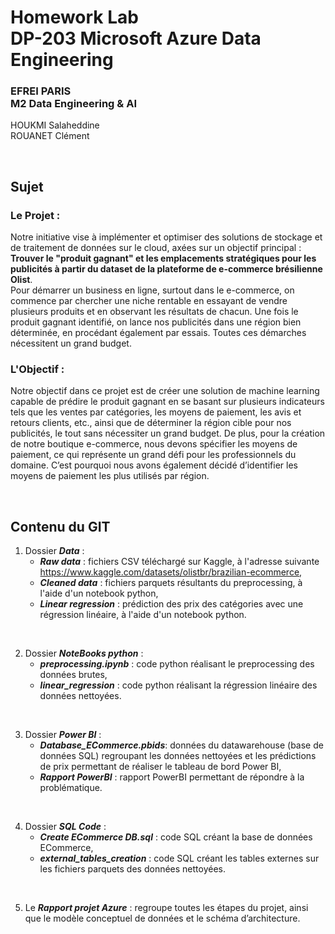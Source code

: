 # Homework Lab <br> DP-203 Microsoft Azure Data Engineering

### EFREI PARIS <br> M2 Data Engineering & AI 

HOUKMI Salaheddine  
ROUANET Clément  

<br>

## Sujet

### Le Projet :
Notre initiative vise à implémenter et optimiser des solutions de stockage et de traitement de données sur le cloud, axées sur un objectif principal : **Trouver le "produit gagnant" et les emplacements stratégiques pour les publicités à partir du dataset de la plateforme de e-commerce brésilienne Olist**.  
Pour démarrer un business en ligne, surtout dans le e-commerce, on commence par chercher une niche rentable en essayant de vendre plusieurs produits et en observant les résultats de chacun. Une fois le produit gagnant identifié, on lance nos publicités dans une région bien déterminée, en procédant également par essais. Toutes ces démarches nécessitent un grand budget.

### L'Objectif :
Notre objectif dans ce projet est de créer une solution de machine learning capable de prédire le produit gagnant en se basant sur plusieurs indicateurs tels que les ventes par catégories, les moyens de paiement, les avis et retours clients, etc., ainsi que de déterminer la région cible pour nos publicités, le tout sans nécessiter un grand budget. De plus, pour la création de notre boutique e-commerce, nous devons spécifier les moyens de paiement, ce qui représente un grand défi pour les professionnels du domaine. C’est pourquoi nous avons également décidé d’identifier les moyens de paiement les plus utilisés par région.

<br>

## Contenu du GIT

1. Dossier ***Data*** :  
   - ***Raw data*** : fichiers CSV téléchargé sur Kaggle, à l'adresse suivante https://www.kaggle.com/datasets/olistbr/brazilian-ecommerce,
   - ***Cleaned data*** : fichiers parquets résultants du preprocessing, à l'aide d'un notebook python,
   - ***Linear regression*** : prédiction des prix des catégories avec une régression linéaire,  à l'aide d'un notebook python.

<br>

2. Dossier ***NoteBooks python*** :
   - ***preprocessing.ipynb*** : code python réalisant le preprocessing des données brutes,
   - ***linear_regression*** : code python réalisant la régression linéaire des données nettoyées.
  
<br>

3. Dossier ***Power BI*** :
   - ***Database_ECommerce.pbids***: données du datawarehouse (base de données SQL) regroupant les données nettoyées et les prédictions de prix permettant de réaliser le tableau de bord Power BI,
   - ***Rapport PowerBI*** : rapport PowerBI permettant de répondre à la problématique.
  
<br>

4. Dossier ***SQL Code*** :
   - ***Create ECommerce DB.sql*** : code SQL créant la base de données ECommerce,
   - ***external_tables_creation*** : code SQL créant les tables externes sur les fichiers parquets des données nettoyées.
  
<br>

5. Le ***Rapport projet Azure*** : regroupe toutes les étapes du projet, ainsi que le modèle conceptuel de données et le schéma d’architecture.
   
